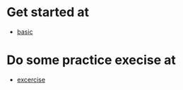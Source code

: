 # Get started at

- [basic](./basic.sh)

# Do some practice execise at

- [excercise](./excercise/)
